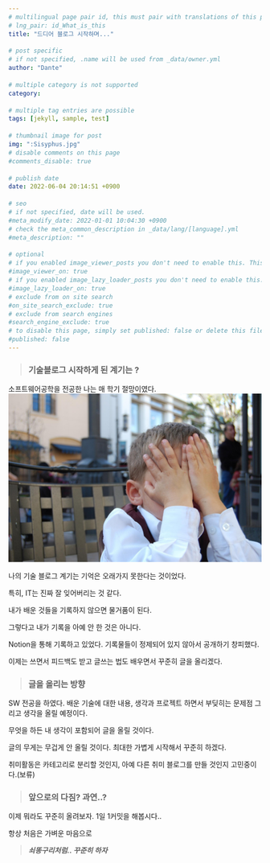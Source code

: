 ```yaml
---
# multilingual page pair id, this must pair with translations of this page. (This name must be unique)
# lng_pair: id_What_is_this
title: "드디어 블로그 시작하며..."

# post specific
# if not specified, .name will be used from _data/owner.yml
author: "Dante"

# multiple category is not supported
category:

# multiple tag entries are possible
tags: [jekyll, sample, test]

# thumbnail image for post
img: ":Sisyphus.jpg"
# disable comments on this page
#comments_disable: true

# publish date
date: 2022-06-04 20:14:51 +0900

# seo
# if not specified, date will be used.
#meta_modify_date: 2022-01-01 10:04:30 +0900
# check the meta_common_description in _data/lang/[language].yml
#meta_description: ""

# optional
# if you enabled image_viewer_posts you don't need to enable this. This is only if image_viewer_posts = false
#image_viewer_on: true
# if you enabled image_lazy_loader_posts you don't need to enable this. This is only if image_lazy_loader_posts = false
#image_lazy_loader_on: true
# exclude from on site search
#on_site_search_exclude: true
# exclude from search engines
#search_engine_exclude: true
# to disable this page, simply set published: false or delete this file
#published: false
---
```

<!-- outline-start -->

> ### 기술블로그 시작하게 된 계기는 ?

소프트웨어공학을 전공한 나는 매 학기 절망이였다.
![](../assets/img/posts/Embarrassment.jpg)

나의 기술 블로그 계기는 기억은 오래가지 못한다는 것이었다.

특히, IT는 진짜 잘 잊어버리는 것 같다.

내가 배운 것들을 기록하지 않으면 물거품이 된다.

그렇다고 내가 기록을 아예 안 한 것은 아니다.

Notion을 통해 기록하고 있었다. 기록물들이 정제되어 있지 않아서 공개하기 창피했다.

이제는 쓰면서 피드백도 받고 글쓰는 법도 배우면서 꾸준히 글을 올리겠다.


> ### 글을 올리는 방향

SW 전공을 하였다. 배운 기술에 대한 내용, 생각과 프로젝트 하면서 부딪히는 문제점 그리고 생각을 올릴 예정이다.

무엇을 하든 내 생각이 포함되어 글을 올릴 것이다.

글의 무게는 무겁게 안 올릴 것이다. 최대한 가볍게 시작해서 꾸준히 하겠다.

취미활동은 카테고리로 분리할 것인지, 아예 다른 취미 블로그를 만들 것인지 고민중이다.(보류)


> ### 앞으로의 다짐? 과연..?

이제 뭐라도 꾸준히 올려보자. 1일 1커밋을 해봅시다..

항상 처음은 가벼운 마음으로

> **_쇠똥구리처럼.. 꾸준히 하자_**



